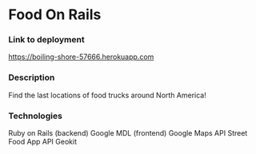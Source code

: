 # Food On Rails

### Link to deployment
https://boiling-shore-57666.herokuapp.com

### Description
Find the last locations of food trucks around North America!

### Technologies
Ruby on Rails (backend)
Google MDL (frontend)
Google Maps API
Street Food App API
Geokit
